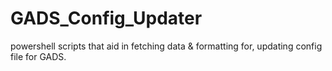 # GADS_Config_Updater
powershell scripts that aid in fetching data &amp; formatting for, updating config file for GADS.
